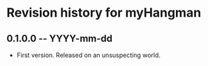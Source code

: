 # Revision history for myHangman

## 0.1.0.0  -- YYYY-mm-dd

* First version. Released on an unsuspecting world.
